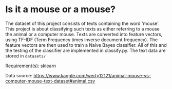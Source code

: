 # Is it a mouse or a mouse?

The dataset of this project consists of texts containing the word 'mouse'.
This project is about classifying such texts as either referring to
a mouse the animal or a computer mouse. Texts are converted into feature
vectors, using TF-IDF (Term Frequency times inverse document frequency).
The feature vectors are then used to train a Naive Bayes classifier. 
All of this and the testing of the classifier are implemented in classify.py.
The text data are stored in `datasets/`

Requirement(s): sklearn

Data source: https://www.kaggle.com/werty12121/animal-mouse-vs-computer-mouse-text-dataset#animal.csv